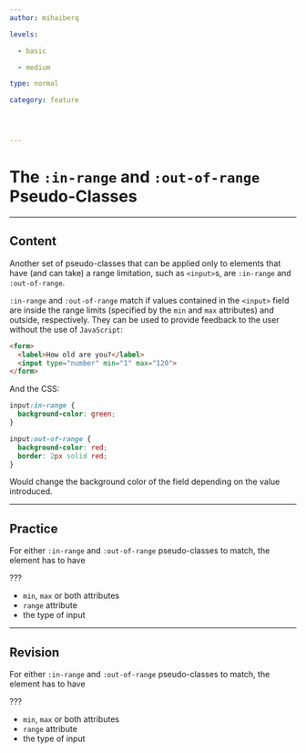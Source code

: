 ```yaml
---
author: mihaiberq

levels:

  - basic

  - medium

type: normal

category: feature




---
```


# The `:in-range` and `:out-of-range` Pseudo-Classes

---
## Content

Another set of pseudo-classes that can be applied only to elements that have (and can take) a range limitation, such as `<input>`s, are `:in-range` and `:out-of-range`.

`:in-range` and `:out-of-range` match if values contained in the `<input>` field are inside the range limits (specified by the `min` and `max` attributes) and outside, respectively. They can be used to provide feedback to the user without the use of `JavaScript`:
```html
<form>
  <label>How old are you?</label>
  <input type="number" min="1" max="120">
</form>
```
And the CSS:
```css
input:in-range {
  background-color: green;
}

input:out-of-range {
  background-color: red;
  border: 2px solid red;
}
```
Would change the background color of the field depending on the value introduced.

---
## Practice

For either `:in-range` and `:out-of-range` pseudo-classes to match, the element has to have

???


* `min`, `max` or both attributes
* `range` attribute
* the type of input

---
## Revision

For either `:in-range` and `:out-of-range` pseudo-classes to match, the element has to have

???


* `min`, `max` or both attributes
* `range` attribute
* the type of input

